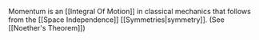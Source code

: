 Momentum is an [[Integral Of Motion]] in classical mechanics that follows from the [[Space Independence]] [[Symmetries|symmetry]]. (See [[Noether's Theorem]])